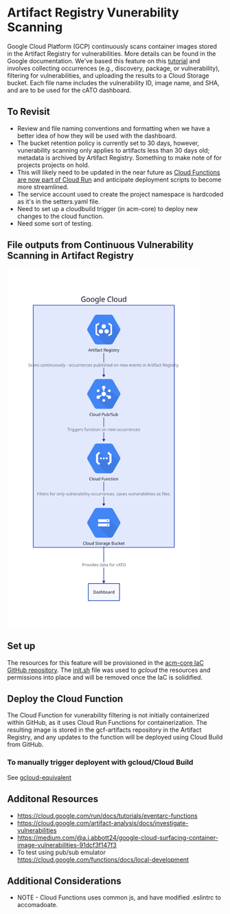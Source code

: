 # Artifact Registry Vunerability Scanning

Google Cloud Platform (GCP) continuously scans container images stored in the Artifact Registry for vulnerabilities. More details can be found in the Google documentation. We've based this feature on this [tutorial](https://medium.com/google-cloud/centrally-managing-artifact-registry-container-image-vulnerabilities-on-google-cloud-part-one-d86fb4791601) and involves collecting occurrences (e.g., discovery, package, or vulnerability), filtering for vulnerabilities, and uploading the results to a Cloud Storage bucket. Each file name includes the vulnerability ID, image name, and SHA, and are to be used for the cATO dashboard.

## To Revisit

- Review and file naming conventions and formatting when we have a better idea of how they will be used with the dashboard.
- The bucket retention policy is currently set to 30 days, however, vunerability scanning only applies to artifacts less than 30 days old; metadata is archived by Artifact Registry. Something to make note of for projects projects on hold.
- This will likely need to be updated in the near future as [Cloud Functions are now part of Cloud Run](https://cloud.google.com/blog/products/serverless/google-cloud-functions-is-now-cloud-run-functions?_gl=1*5tvv8f*_ga*MzIwMDg1MDAyLjE3MTQ3Njc0NzE.*_ga_WH2QY8WWF5*MTcyOTYwOTIwOC4yNTIuMS4xNzI5NjA5NDEyLjU5LjAuMA..) and anticipate deployment scripts to become more streamlined.
- The service account used to create the project namespace is hardcoded as it's in the setters.yaml file.
- Need to set up a cloudbuild trigger (in acm-core) to deploy new changes to the cloud function.
- Need some sort of testing.

## File outputs from Continuous Vulnerability Scanning in Artifact Registry

<!-- ![Artifact Registry Vulnerability Scanning Architecture Diagram](../diagrams/vuln-scanning-artifact-registry.svg) -->
<img src="../diagrams/vuln-scanning-artifact-registry.svg" alt="Pubsub picks up occurances from continuously scanned Artifact Registry.  The Cloud function, which is subscribed to the pubsub occurance topic, filters and processes these occurances then saves to google cloud storage bucket. " width="450" />

## Set up

The resources for this feature will be provisioned in the [acm-core IaC GitHub repository](https://github.com/PHACDataHub/acm-core/). The [init.sh](init.sh) file was used to _gcloud_ the resources and permissions into place and will be removed once the IaC is solidified.

## Deploy the Cloud Function

The Cloud Function for vunerability filtering is not initially containerized within GitHub, as it uses Cloud Run Functions for containerization. The resulting image is stored in the gcf-artifacts repository in the Artifact Registry, and any updates to the function will be deployed using Cloud Build from GitHub.

### To manually trigger deployent with gcloud/Cloud Build

See [gcloud-equivalent](./gcloud-equivalent/)

## Additonal Resources

- https://cloud.google.com/run/docs/tutorials/eventarc-functions
- https://cloud.google.com/artifact-analysis/docs/investigate-vulnerabilities
- https://medium.com/@a.j.abbott24/google-cloud-surfacing-container-image-vulnerabilities-91dcf3f147f3
- To test using pub/sub emulator https://cloud.google.com/functions/docs/local-development

## Additional Considerations

- NOTE - Cloud Functions uses common js, and have modified .eslintrc to accomadoate.
